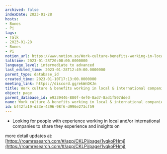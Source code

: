 ```yaml
---
archived: false
indexDate: 2023-01-28
hosts:
- Bones
- Pi
tags:
- Talk
- 2023-01-28
- Bones
- Pi
notion_url: https://www.notion.so/Work-culture-benefits-working-in-local-international-companies-bf42fa19d33e439698f6d996e273cf59
talktime: 2023-01-28T20:00:00.0000000
language_level: intermediate to advanced
last_edited_time: 2023-01-28T12:49:00.0000000
parent_type: database_id
created_time: 2023-01-10T17:13:00.0000000
meeting_link: https://discord.gg/ekWnDKJn
title: Work culture & benefits working in local & international companies
object: page
parent_database_id: e9339446-880f-4ef0-8ad7-8ad1f507dded
name: Work culture & benefits working in local & international companies
id: bf42fa19-d33e-4396-98f6-d996e273cf59
---
```


   - Looking for people with experience working in local and/or international companies to share they experience and insights on

more detail updates at:
[https://roamresearch.com/#/app/CKLPi/page/1vqkoPHmj](https://roamresearch.com/#/app/CKLPi/page/1vqkoPHmj)

























